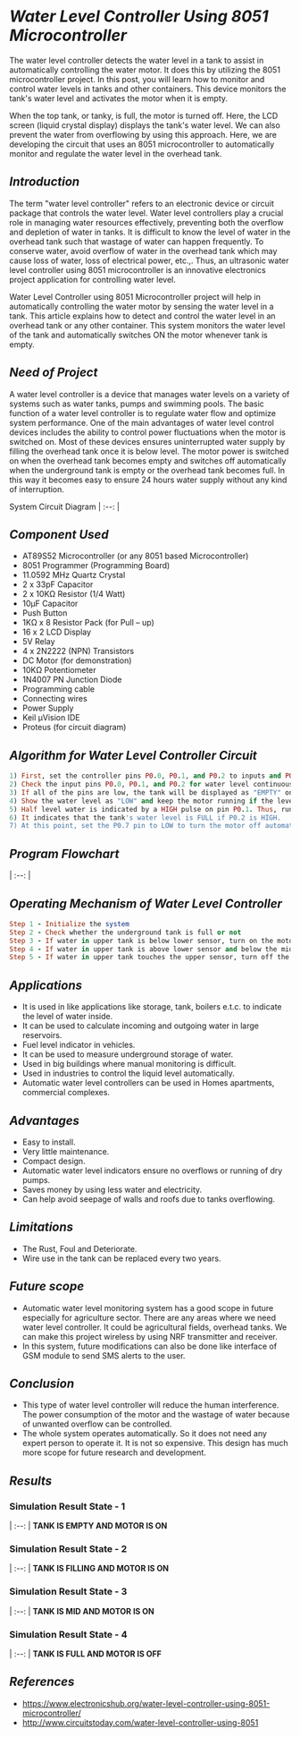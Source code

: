 # *Water Level Controller Using 8051 Microcontroller*

The water level controller detects the water level in a tank to assist in automatically controlling the water motor. It does this by utilizing the 8051 microcontroller project. In this post, you will learn how to monitor and control water levels in tanks and other containers. This device monitors the tank's water level and activates the motor when it is empty.

When the top tank, or tanky, is full, the motor is turned off. Here, the LCD screen (liquid crystal display) displays the tank's water level. We can also prevent the water from overflowing by using this approach. Here, we are developing the circuit that uses an 8051 microcontroller to automatically monitor and regulate the water level in the overhead tank.

## *Introduction*

The term "water level controller" refers to an electronic device or circuit package that controls the water level. Water level controllers play a crucial role in managing water resources effectively, preventing both the overflow and depletion of water in tanks. It is difficult to know the level of water in the overhead tank such that wastage of water can happen frequently. To conserve water, avoid overflow of water in the overhead tank which may cause loss of water, loss of electrical power, etc.,. Thus, an ultrasonic water level controller using 8051 microcontroller is an innovative electronics project application for controlling water level.

Water Level Controller using 8051 Microcontroller project will help in automatically controlling the water motor by sensing the water level in a tank. This article explains how to detect and control the water level in an overhead tank or any other container. This system monitors the water level of the tank and automatically switches ON the motor whenever tank is empty. 

## *Need of Project*
A water level controller is a device that manages water levels on a variety of systems such as water tanks, pumps and swimming pools. The basic function of a water level controller is to regulate water flow and optimize system performance. One of the main advantages of water level control devices includes the ability to control power fluctuations when the motor is switched on. Most of these devices ensures uninterrupted water supply by filling the overhead tank once it is below level. The motor power is switched on when the overhead tank becomes empty and switches off automatically when the underground tank is empty or the 
overhead tank becomes full. In this way it becomes easy to ensure 24 hours water supply without any kind of interruption.


System Circuit Diagram
| :--: |


## *Component Used*
- AT89S52 Microcontroller (or any 8051 based Microcontroller)
- 8051 Programmer (Programming Board)
- 11.0592 MHz Quartz Crystal
- 2 x 33pF Capacitor
- 2 x 10KΩ Resistor (1/4 Watt)
- 10µF Capacitor
- Push Button
- 1KΩ x 8 Resistor Pack (for Pull – up)
- 16 x 2 LCD Display
- 5V Relay
- 4 x 2N2222 (NPN) Transistors
- DC Motor (for demonstration)
- 10KΩ Potentiometer
- 1N4007 PN Junction Diode
- Programming cable
- Connecting wires
- Power Supply
- Keil µVision IDE
- Proteus (for circuit diagram)

## *Algorithm for Water Level Controller Circuit*
``` ruby
1) First, set the controller pins P0.0, P0.1, and P0.2 to inputs and P0.7 to output. Initialize the LCD now.
2) Check the input pins P0.0, P0.1, and P0.2 for water level continuously.
3) If all of the pins are low, the tank will be displayed as "EMPTY" on the LCD, and the P0.7 pin will be set to HIGH to automatically operate the motor.
4) Show the water level as "LOW" and keep the motor running if the level is low, that is, if P0.0 is HIGH.
5) Half level water is indicated by a HIGH pulse on pin P0.1. Thus, run the motor normally while displaying the same content on the LCD.
6) It indicates that the tank's water level is FULL if P0.2 is HIGH.
7) At this point, set the P0.7 pin to LOW to turn the motor off automatically.
```
## *Program Flowchart*
| :--: |

## *Operating Mechanism of Water Level Controller*
``` ruby
Step 1 - Initialize the system 
Step 2 - Check whether the underground tank is full or not
Step 3 - If water in upper tank is below lower sensor, turn on the motor and display the message ‘Tank is empty and Motor is on’.
Step 4 - If water in upper tank is above lower sensor and below the mid sensor, turn on the motor and display the message ‘Tank is empty and Motor is on’.
Step 5 - If water in upper tank touches the upper sensor, turn off the motor and display the message ‘Tank is full and motor is off’.
```
## *Applications*
- It is used in like applications like storage, tank, boilers e.t.c. to indicate the level of water inside.
- It can be used to calculate incoming and outgoing water in large reservoirs.
- Fuel level indicator in vehicles.
- It can be used to measure underground storage of water.
- Used in big buildings where manual monitoring is difficult.
- Used in industries to control the liquid level automatically.
- Automatic water level controllers can be used in Homes apartments, commercial complexes.

## *Advantages*
- Easy to install.
- Very little maintenance.
- Compact design.
- Automatic water level indicators ensure no overflows or running of dry pumps.
- Saves money by using less water and electricity.
- Can help avoid seepage of walls and roofs due to tanks overflowing.


## *Limitations*
- The Rust, Foul and Deteriorate.
- Wire use in the tank can be replaced every two years.

## *Future scope*
- Automatic water level monitoring system has a good scope in future especially for agriculture sector. There are any areas where we need water level controller. It could be agricultural fields, overhead tanks. We can make this project wireless by using NRF transmitter and receiver.
- In this system, future modifications can also be done like interface of GSM module to send SMS alerts to the user.

## *Conclusion*
- This type of water level controller will reduce the human interference. The power consumption of the motor and the wastage of water because of unwanted overflow can be controlled.
- The whole system operates automatically. So it does not need any expert person to operate it. It is not so expensive. This design has much more scope for future research and development. 
## *Results*

### Simulation Result State - 1

| :--: |
**TANK IS EMPTY AND MOTOR IS ON**

### Simulation Result State - 2

| :--: |
**TANK IS FILLING AND MOTOR IS ON**

### Simulation Result State - 3

| :--: |
**TANK IS MID AND MOTOR IS ON**

### Simulation Result State - 4

| :--: |
**TANK IS FULL AND MOTOR IS OFF**


## *References*
- https://www.electronicshub.org/water-level-controller-using-8051-microcontroller/
- http://www.circuitstoday.com/water-level-controller-using-8051